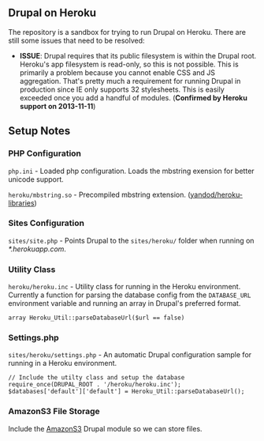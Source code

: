 ## Drupal on Heroku

The repository is a sandbox for trying to run Drupal on Heroku. There are still some issues that need to be resolved:

* **ISSUE**: Drupal requires that its public filesystem is within the Drupal root. Heroku's app filesystem is read-only, so this is not possible. This is primarily a problem because you cannot enable CSS and JS aggregation. That's pretty much a requirement for running Drupal in production since IE only supports 32 stylesheets. This is easily exceeded once you add a handful of modules. (**Confirmed by Heroku support on 2013-11-11**)

## Setup Notes

### PHP Configuration

`php.ini` - Loaded php configuration. Loads the mbstring exension for better unicode support.

`heroku/mbstring.so` - Precompiled mbstring extension. ([yandod/heroku-libraries](https://github.com/yandod/heroku-libraries))

### Sites Configuration

`sites/site.php` - Points Drupal to the `sites/heroku/` folder when running on _*.herokuapp.com_.

### Utility Class

`heroku/heroku.inc` - Utility class for running in the Heroku environment. Currently a function for parsing the database config from the `DATABASE_URL` environment variable and running an array in Drupal's preferred format.

    array Heroku_Util::parseDatabaseUrl($url == false)

### Settings.php

`sites/heroku/settings.php` - An automatic Drupal configuration sample for running in a Heroku environment.

	// Include the utilty class and setup the database
    require_once(DRUPAL_ROOT . '/heroku/heroku.inc');
	$databases['default']['default'] = Heroku_Util::parseDatabaseUrl();

### AmazonS3 File Storage

Include the [AmazonS3](https://drupal.org/project/amazons3) Drupal module so we can store files.
